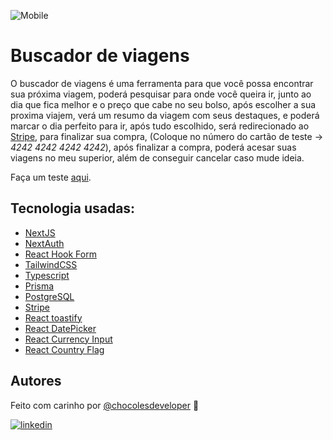 
![Mobile](https://github.com/chocolesdeveloper/FSW-Trips/assets/105561544/b353294d-8837-4396-9b8a-fde208aac8c0)



# Buscador de viagens

O buscador de viagens é uma ferramenta para que você possa encontrar sua próxima viagem, poderá pesquisar para onde você queira ir, junto ao dia que fica melhor e o preço que cabe no seu bolso, após escolher a sua proxima viajem, verá um resumo da viagem com seus destaques, e poderá marcar o dia perfeito para ir, após tudo escolhido, será redirecionado ao [Stripe](https://stripe.com/), para finalizar sua compra, (Coloque no número do cartão de teste -> *4242 4242 4242 4242*), após finalizar a compra, poderá acesar suas viagens no meu superior, além de conseguir cancelar caso mude ideia.

Faça um teste [aqui](https://fsw-trips-five.vercel.app/).

## Tecnologia usadas:

- [NextJS](https://nextjs.org/)
- [NextAuth](https://next-auth.js.org/)
- [React Hook Form](https://www.react-hook-form.com/)
- [TailwindCSS](https://tailwindcss.com/)
- [Typescript](https://www.typescriptlang.org/)
- [Prisma](https://www.prisma.io/)
- [PostgreSQL](https://www.postgresql.org/)
- [Stripe](https://stripe.com/en-br)
- [React toastify](https://fkhadra.github.io/react-toastify/introduction)
- [React DatePicker](https://www.npmjs.com/package/react-datepicker)
- [React Currency Input](https://www.npmjs.com/package/react-currency-input-field)
- [React Country Flag](https://www.npmjs.com/package/react-country-flag)

## Autores


Feito com carinho por [@chocolesdeveloper](https://www.github.com/chocolesdeveloper) 	:purple_heart: 

[![linkedin](https://img.shields.io/badge/linkedin-0A66C2?style=for-the-badge&logo=linkedin&logoColor=white)](https://www.linkedin.com/in/williamferreiradev/)
